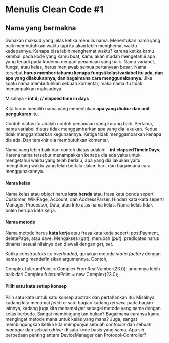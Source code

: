 # Menulis Clean Code \#1

## **Nama yang bermakna**

Gunakan maksud yang jelas ketika menulis nama. Menentukan nama yang baik membutuhkan waktu tapi itu akan lebih menghemat waktu kedepannya. Kenapa bisa lebih menghemat waktu? karena ketika kamu kembali pada kode yang kamu buat, kamu akan mudah mengetahui apa yang terjadi pada kodemu dengan penamaan yang baik. Nama variabel, fungsi, atau kelas, harus menjawab semua pertanyaan besar. Nama tersebut **harus memberitahumu kenapa fungsi/kelas/variabel itu ada, dan apa yang dilakukannya, dan bagaimana cara menggunakannya.** Jika suatu nama membutuhkan sebuah komentar, maka nama itu tidak menampakkan maksudnya.  


Misalnya **- int d; // elapsed time in days**

Kita harus memilih nama yang menentukan **apa yang diukur dan unit pengukuran** itu.

Contoh diatas itu adalah contoh penamaan yang kurang baik. Pertama, nama variabel diatas tidak menggambarkan apa yang dia lakukan. Kedua tidak menggambarkan kegunaannya. Ketiga tidak menggambarkan kenapa dia ada. Dan terakhir dia membutuhkan komentar.

Nama yang lebih baik dari contoh diatas adalah: - **int elapsedTimeInDays**, Karena nama tersebut menampakkan kenapa dia ada yaitu untuk mengetahui waktu yang telah berlalu, apa yang dia lakukan yaitu menghitung waktu yang telah berlalu dalam hari, dan bagaimana cara menggunakannya.

#### Nama kelas

Nama kelas atau object harus **kata benda** atau frasa kata benda seperti Customer, WikiPage, Account, dan AddressParser. Hindari kata-kata seperti Manager, Processor, Data, atau Info atas nama kelas. Nama kelas tidak boleh berupa kata kerja.

#### **Nama metode**

Nama metode harus **kata kerja** atau frasa kata kerja seperti postPayment, deletePage, atau save. Mengakses \(_get_\), merubah \(_put_\), predicates harus dinamai sesuai nilainya dan diawali dengan _get_, _set_.

Ketika _constructors_ itu _overloaded_, gunakan metode _static factory_ dengan nama yang mendefinisikan argumennya. Contoh,

Complex fulcrumPoint = Complex.FromRealNumber\(23.0\); umumnya lebih baik dari Complex fulcrumPoint = new Complex\(23.0\);

#### **Pilih satu kata setiap konsep**

Pilih satu kata untuk satu konsep abstrak dan pertahankan itu. Misalnya, kadang kita menamai _fetch_ di satu bagian kadang _retrieve_ pada bagian lainnya, kadang juga kita menamai _get_ sebagai metode yang sama dengan kelas berbeda. Sangat membingungkan bukan? Bagaimana caranya kamu mengingat metode mana untuk kelas yang mana? Juga, sangat membingungkan ketika kita mempunyai sebuah _controller_  dan sebuah _manager_ dan sebuah _driver_ di satu kode basis yang sama. Apa sih perbedaan penting antara DeviceManager dan Protocol-Controller?




